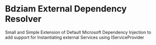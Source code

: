 # Bdziam External Dependency Resolver
Small and Simple Extension of Default Microsoft Dependency Injection to add support for Instantiating external Services using IServiceProvider
